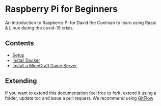 # Raspberry Pi for Beginners

An introduction to Raspberry PI for David the Coolman to learn using Raspi & Linux during the covid-19 crisis.

## Contents

- [Setup](Setup/readme.md)
- [Install Docker](Docker/readme.md)
  <!-- - [Install Node.js](Node/readme.md) -->
- [Install a MineCraft Game Server](Minecraft/readme.md)

## Extending

If you want to extend this documentation feel free to fork, extend it using a folder, update toc and issue a pull request. We recommend using [GitFlow](https://danielkummer.github.io/git-flow-cheatsheet/)
